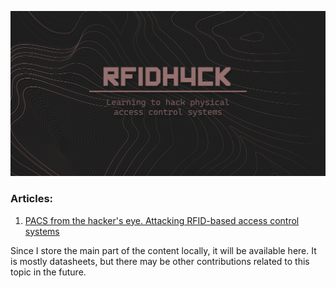 ![](assets/header_image.png)

### Articles:
1. [PACS from the hacker's eye. Attacking RFID-based access control systems](https://xakep.ru/2023/07/14/pacs-rfid-hack/)

Since I store the main part of the content locally, it will be available here. It is mostly datasheets, but there may be other contributions related to this topic in the future.
